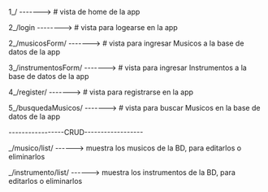 1_/ -------> # vista de home de la app

2_/login --------> # vista para logearse en la app

2_/musicosForm/ -------> # vista para ingresar Musicos a la base de datos de la app

3_/instrumentosForm/ -------> # vista para ingresar Instrumentos a la base de datos de la app

4_/register/ -------> # vista para registrarse en la app

5_/busquedaMusicos/ -------> # vista para buscar Musicos en la base de datos de la app 

-----------------CRUD------------------

_/musico/list/ ------> muestra los musicos de la BD, para editarlos o eliminarlos

_/instrumento/list/ ------> muestra los instrumentos de la BD, para editarlos o eliminarlos




